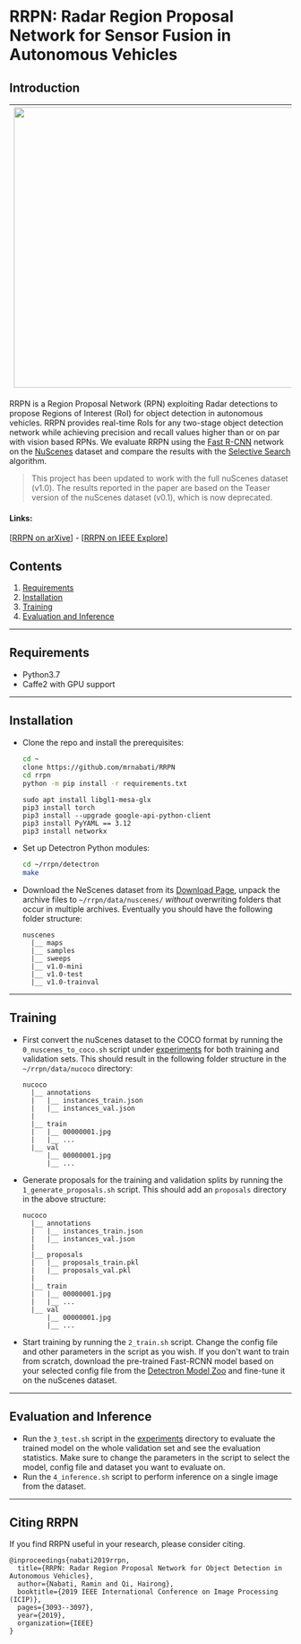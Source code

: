 # RRPN: Radar Region Proposal Network for Sensor Fusion in Autonomous Vehicles

## Introduction


|<img src="images/2_gt.jpg" width="500px"> | <img src="images/2_prop.jpg" width="500px"> | <img src="images/2_det.jpg" width="500px">
|- | - | -|

RRPN is a Region Proposal Network (RPN) exploiting Radar detections to propose
Regions of Interest (RoI) for object detection in autonomous vehicles. RRPN provides
real-time RoIs for any two-stage object detection network while achieving precision
and recall values higher than or on par with vision based RPNs. We evaluate RRPN
using the [Fast R-CNN](https://arxiv.org/abs/1504.08083) network on the
[NuScenes](https://www.nuscenes.org/) dataset and compare the results with the
[Selective Search](https://ivi.fnwi.uva.nl/isis/publications/2013/UijlingsIJCV2013/UijlingsIJCV2013.pdf)
algorithm.


> This project has been updated to work with the full nuScenes dataset (v1.0).
> The results reported in the paper are based on the Teaser version of the 
> nuScenes dataset (v0.1), which is now deprecated.

#### Links:
[[RRPN on arXive](https://arxiv.org/abs/1905.00526)] - [[RRPN on IEEE Explore](https://ieeexplore.ieee.org/abstract/document/8803392)]

## Contents

1. [Requirements](#requirements)
2. [Installation](#installation)
3. [Training](#training)
4. [Evaluation and Inference](#evaluation-and-inference)
--------------------------------------------------------------------------------
## Requirements

- Python3.7
- Caffe2 with GPU support
--------------------------------------------------------------------------------
## Installation

- Clone the repo and install the prerequisites:

  ```bash
  cd ~
  clone https://github.com/mrnabati/RRPN
  cd rrpn
  python -m pip install -r requirements.txt
  ```
  
  ```
  sudo apt install libgl1-mesa-glx
  pip3 install torch
  pip3 install --upgrade google-api-python-client
  pip3 install PyYAML == 3.12
  pip3 install networkx

- Set up Detectron Python modules:

  ```bash
  cd ~/rrpn/detectron 
  make
  ```

- Download the NeScenes dataset from its [Download Page](https://www.nuscenes.org/download), 
  unpack the archive files to `~/rrpn/data/nuscenes/` _without_
  overwriting folders that occur in multiple archives. Eventually you should
  have the following folder structure:

  ```
  nuscenes
    |__ maps
    |__ samples
    |__ sweeps
    |__ v1.0-mini
    |__ v1.0-test
    |__ v1.0-trainval
  ```

--------------------------------------------------------------------------------
## Training
- First convert the nuScenes dataset to the COCO format by running the `0_nuscenes_to_coco.sh`
script under [experiments](./experiments/) for both training and validation sets.
This should result in the following folder structure in the `~/rrpn/data/nucoco` directory:

  ```
  nucoco
    |__ annotations
    |   |__ instances_train.json
    |   |__ instances_val.json
    |
    |__ train
    |   |__ 00000001.jpg
    |   |__ ...
    |__ val
        |__ 00000001.jpg
        |__ ...
  ```

- Generate proposals for the training and validation splits by running the `1_generate_proposals.sh` script. This should add an `proposals` directory in the 
above structure:

  ```
  nucoco
    |__ annotations
    |   |__ instances_train.json
    |   |__ instances_val.json
    |
    |__ proposals
    |   |__ proposals_train.pkl
    |   |__ proposals_val.pkl
    |
    |__ train
    |   |__ 00000001.jpg
    |   |__ ...
    |__ val
        |__ 00000001.jpg
        |__ ...
  ```

- Start training by running the `2_train.sh` script. Change the config file and 
other parameters in the script as you wish. If you don't want to train from 
scratch, download the pre-trained Fast-RCNN model based on your
selected config file from the [Detectron Model Zoo](https://github.com/facebookresearch/Detectron/blob/master/MODEL_ZOO.md) and fine-tune it on the nuScenes dataset.

--------------------------------------------------------------------------------
## Evaluation and Inference
- Run the `3_test.sh` script in the [experiments](./experiments/) directory to evaluate the trained model on the whole validation set and see the evaluation statistics. Make sure to change the parameters in the script to select the model, config file and dataset you want to evaluate on.
- Run the `4_inference.sh` script to perform inference on a single image from the dataset.

--------------------------------------------------------------------------------
## Citing RRPN
If you find RRPN useful in your research, please consider citing.
```
@inproceedings{nabati2019rrpn,
  title={RRPN: Radar Region Proposal Network for Object Detection in Autonomous Vehicles},
  author={Nabati, Ramin and Qi, Hairong},
  booktitle={2019 IEEE International Conference on Image Processing (ICIP)},
  pages={3093--3097},
  year={2019},
  organization={IEEE}
}
```
